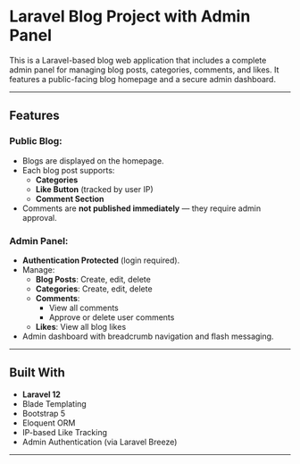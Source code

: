 # Laravel Blog Project with Admin Panel

This is a Laravel-based blog web application that includes a complete admin panel for managing blog posts, categories, comments, and likes. It features a public-facing blog homepage and a secure admin dashboard.

---

##  Features

###  Public Blog:
- Blogs are displayed on the homepage.
- Each blog post supports:
  - **Categories**
  - **Like Button** (tracked by user IP)
  - **Comment Section**
- Comments are **not published immediately** — they require admin approval.

###  Admin Panel:
- **Authentication Protected** (login required).
- Manage:
  - **Blog Posts**: Create, edit, delete
  - **Categories**: Create, edit, delete
  - **Comments**:
    - View all comments
    - Approve or delete user comments
  - **Likes**: View all blog likes
- Admin dashboard with breadcrumb navigation and flash messaging.

---

##  Built With

- **Laravel 12**
- Blade Templating
- Bootstrap 5
- Eloquent ORM
- IP-based Like Tracking
- Admin Authentication (via Laravel Breeze)

---

